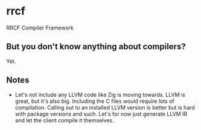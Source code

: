 # rrcf

RRCF Compiler Framework

## But you don't know anything about compilers?

Yet.

## Notes

- Let's not include any LLVM code like Zig is moving towards.
  LLVM is great, but it's also big.
  Including the C files would require lots of compilation.
  Calling out to an installed LLVM version is better but is hard with package versions and such.
  Let's for now just generate LLVM IR and let the client compile it themselves.